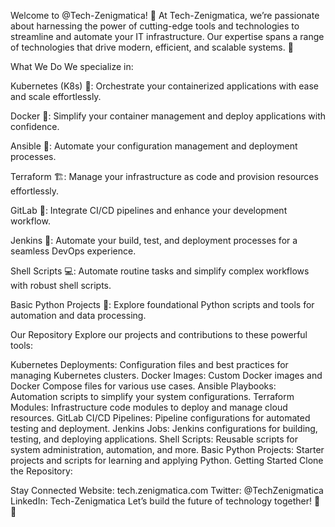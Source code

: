 Welcome to @Tech-Zenigmatica! 🚀
At Tech-Zenigmatica, we’re passionate about harnessing the power of cutting-edge tools and technologies to streamline and automate your IT infrastructure. Our expertise spans a range of technologies that drive modern, efficient, and scalable systems. 🌟

What We Do
We specialize in:

Kubernetes (K8s) 🐳: Orchestrate your containerized applications with ease and scale effortlessly.

Docker 🐋: Simplify your container management and deploy applications with confidence.

Ansible 🤖: Automate your configuration management and deployment processes.

Terraform 🏗️: Manage your infrastructure as code and provision resources effortlessly.

GitLab 🧩: Integrate CI/CD pipelines and enhance your development workflow.

Jenkins 🔧: Automate your build, test, and deployment processes for a seamless DevOps experience.

Shell Scripts 💻: Automate routine tasks and simplify complex workflows with robust shell scripts.

Basic Python Projects 🐍: Explore foundational Python scripts and tools for automation and data processing.




Our Repository
Explore our projects and contributions to these powerful tools:

Kubernetes Deployments: Configuration files and best practices for managing Kubernetes clusters.
Docker Images: Custom Docker images and Docker Compose files for various use cases.
Ansible Playbooks: Automation scripts to simplify your system configurations.
Terraform Modules: Infrastructure code modules to deploy and manage cloud resources.
GitLab CI/CD Pipelines: Pipeline configurations for automated testing and deployment.
Jenkins Jobs: Jenkins configurations for building, testing, and deploying applications.
Shell Scripts: Reusable scripts for system administration, automation, and more.
Basic Python Projects: Starter projects and scripts for learning and applying Python.
Getting Started
Clone the Repository:


Stay Connected
Website: tech.zenigmatica.com
Twitter: @TechZenigmatica
LinkedIn: Tech-Zenigmatica
Let’s build the future of technology together! 💪🚀
